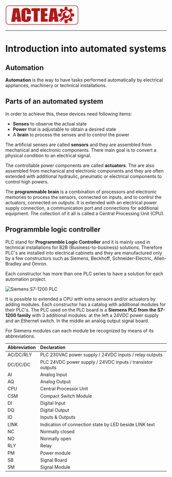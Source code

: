 
![ACTEA](/Logo_ACTEA_2.png)
_____________________________________
# Introduction into automated systems
## Automation
**Automation** is the way to have tasks performed automatically by electrical appliances, machinery or technical installations.

## Parts of an automated system
In order to achieve this, these devices need following items:
* **Senses** to observe the actual state
* **Power** that is adjustable to obtain a desired state
* A **brain** to process the senses and to control the power

The artificial senses are called **sensors** and they are assembled from mechanical and electronic components. There main goal is to convert a physical condition to an electrical signal.

The controllable power components are called **actuators**. The are also assembled from mechanical and electronic components and they are often extended with additional hydraulic, pneumatic or electrical components to control high powers.

The **programmable brain** is a combination of processors and electronic memories to process the sensors, connected on inputs, and to control the actuators, connected on outputs. It is extended with an electrical power supply connection, a communication port and connections for additional equipment. The collection of it all is called a Central Processing Unit (CPU).

## Programmble logic controller
PLC stand for **Programmble Logic Controller** and it is mainly used in technical installations for B2B (Business-to-business) solutions. Therefore PLC's are installed into electrical cabinets and they are manufactured only by a few constructors such as Siemens, Beckhoff, Schneider-Electric, Allen-Bradley and Omron.

Each constructor has more than one PLC series to have a solution for each automation project.

![Siemens S7-1200 PLC](../Ex01/Images/Siemens_S7_1200_PLC.jpg)

It is possible to extended a CPU with extra sensors and/or actuators by adding modules. Each constructor has a catalog with additional modules for their PLC's. The PLC used on the PLC board is a **Siemens PLC from the S7-1200 family** with 3 additional modules: at the left a 24VDC power supply and an Ethernet switch. In the middle an analog output signal board.

For Siemens modules can each module be recognized by means of its abbreviations.

| Abbreviation | Declaration |
| :--- | :--- |
| AC/DC/RLY | PLC 230VAC power supply / 24VDC inputs / relay outputs |
| DC/DC/DC | PLC 24VDC power supply / 24VDC inputs / transistor outputs |
| AI | Analog Input |
| AQ | Analog Output |
| CPU | Central Processor Unit |
| CSM | Compact Switch Module |
| DI | Digital Input |
| DQ | Digital Output |
| IO | Inputs & Outputs |
| LINK | Indication of connection state by LED beside LINK text |
| NC | Normally closed |
| NO | Normally open |
| RLY | Relay |
| PM | Power module |
| SB | Signal Board |
| SM | Signal Module |
